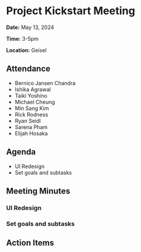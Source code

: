 # Project Kickstart Meeting
**Date:** May 13, 2024

**Time:** 3-5pm

**Location:** Geisel

## Attendance
- Bernico Jansen Chandra
- Ishika Agrawal
- Taiki Yoshino
- Michael Cheung
- Min Sang Kim
- Rick Rodness
- Ryan Seidl
- Sarena Pham
- Elijah Hosaka

## Agenda
+ UI Redesign
+ Set goals and subtasks

## Meeting Minutes
### UI Redesign


### Set goals and subtasks


## Action Items
